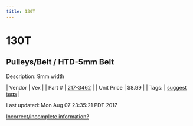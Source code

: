 ```yaml
---
title: 130T
---
```


# 130T
## Pulleys/Belt / HTD-5mm Belt
Description: 	9mm width 

| Vendor | Vex | 
| Part # | [217-3462](http://www.vexrobotics.com/vexpro/motion/belts-and-pulleys/htdbelts9.html) | 
| Unit Price | $8.99 | 
| Tags: | [suggest tags](https://docs.google.com/forms/d/e/1FAIpQLSeWyY8v3RgOty-MyWmh9U0iivNYN_molChYyS-0U-o-kOAv_g/viewform) | 

Last updated: Mon Aug 07 23:35:21 PDT 2017

 [Incorrect/Incomplete information?](https://docs.google.com/forms/d/e/1FAIpQLSeWyY8v3RgOty-MyWmh9U0iivNYN_molChYyS-0U-o-kOAv_g/viewform)